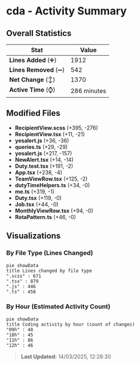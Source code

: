 # cda - Activity Summary 

## Overall Statistics

| Stat                   | Value                                                             |
| ---------------------- | ----------------------------------------------------------------- |
| **Lines Added** (➕)   | 1912                                          |
| **Lines Removed** (➖) | 542                                        |
| **Net Change** (↕)    | 1370                |
| **Active Time** (⌚)   | 286 minutes |


## Modified Files
- **RecipientView.scss** (+395, -276)
- **RecipientView.tsx** (+11, -21)
- **yesalert.js** (+36, -36)
- **queries.ts** (+29, -29)
- **yesalert.js** (+217, -157)
- **NewAlert.tsx** (+14, -14)
- **Duty.test.tsx** (+191, -2)
- **App.tsx** (+238, -4)
- **TeamViewRow.tsx** (+125, -2)
- **dutyTimeHelpers.ts** (+34, -0)
- **me.ts** (+319, -1)
- **Duty.tsx** (+119, -0)
- **Job.tsx** (+44, -0)
- **MonthlyViewRow.tsx** (+94, -0)
- **RotaPattern.ts** (+46, -0)

## Visualizations

### By File Type (Lines Changed)

```mermaid
pie showData
title Lines changed by file type
".scss" : 671
".tsx" : 879
".js" : 446
".ts" : 458
```

### By Hour (Estimated Activity Count)

```mermaid
pie showData
title Coding activity by hour (count of changes)
"09h" : 48
"10h" : 45
"11h" : 86
"12h" : 46
```


> **Last Updated:** 14/03/2025, 12:28:30